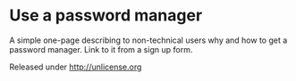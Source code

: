 # Use a password manager

A simple one-page describing to non-technical users why and how to get a password manager. Link to it from a sign up form.

Released under <http://unlicense.org>
